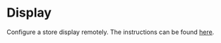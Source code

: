 # Display
Configure a store display remotely.  The instructions can be found [here](./doc/manual.md).
